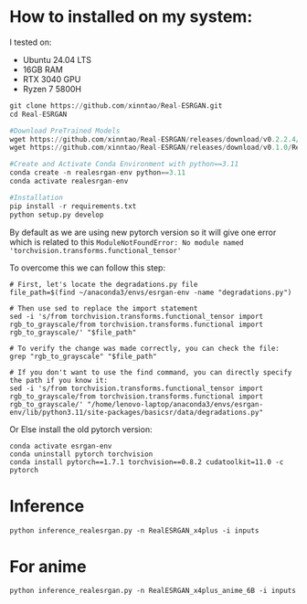 # How to installed on my system:
I tested on:
- Ubuntu 24.04 LTS
- 16GB RAM
- RTX 3040 GPU
- Ryzen 7 5800H
```python
git clone https://github.com/xinntao/Real-ESRGAN.git
cd Real-ESRGAN

#Download PreTrained Models
wget https://github.com/xinntao/Real-ESRGAN/releases/download/v0.2.2.4/RealESRGAN_x4plus_anime_6B.pth -P weights
wget https://github.com/xinntao/Real-ESRGAN/releases/download/v0.1.0/RealESRGAN_x4plus.pth -P weights

#Create and Activate Conda Environment with python==3.11
conda create -n realesrgan-env python==3.11
conda activate realesrgan-env

#Installation
pip install -r requirements.txt
python setup.py develop
```
By default as we are using new pytorch version so it will give one error which is related to this `ModuleNotFoundError: No module named 'torchvision.transforms.functional_tensor'`

To overcome this we can follow this step:
```
# First, let's locate the degradations.py file
file_path=$(find ~/anaconda3/envs/esrgan-env -name "degradations.py")

# Then use sed to replace the import statement
sed -i 's/from torchvision.transforms.functional_tensor import rgb_to_grayscale/from torchvision.transforms.functional import rgb_to_grayscale/' "$file_path"

# To verify the change was made correctly, you can check the file:
grep "rgb_to_grayscale" "$file_path"

# If you don't want to use the find command, you can directly specify the path if you know it:
sed -i 's/from torchvision.transforms.functional_tensor import rgb_to_grayscale/from torchvision.transforms.functional import rgb_to_grayscale/' "/home/lenovo-laptop/anaconda3/envs/esrgan-env/lib/python3.11/site-packages/basicsr/data/degradations.py"
```
Or Else install the old pytorch version:
```
conda activate esrgan-env
conda uninstall pytorch torchvision
conda install pytorch==1.7.1 torchvision==0.8.2 cudatoolkit=11.0 -c pytorch
```

# Inference
```
python inference_realesrgan.py -n RealESRGAN_x4plus -i inputs
```

# For anime
```
python inference_realesrgan.py -n RealESRGAN_x4plus_anime_6B -i inputs
```
